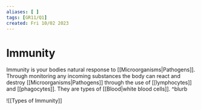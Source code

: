 ```yaml
---
aliases: [ ]
tags: [GR11/Q1]
created: Fri 10/02 2023
---
```

# Immunity
Immunity is your bodies natural response to [[Microorganisms|Pathogens]]. Through monitoring any incoming substances the body can react and destroy [[Microorganisms|Pathogens]] through the use of [[lymphocytes]] and [[phagocytes]]. They are types of [[Blood|white blood cells]].  ^blurb

![[Types of Immunity]]
